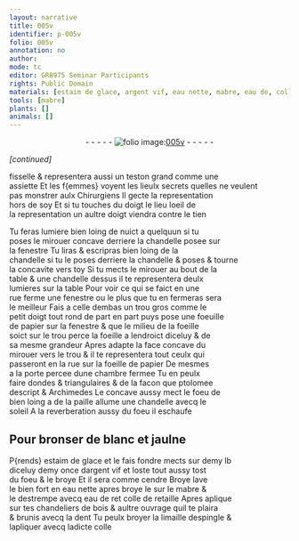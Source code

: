 ```yaml
---
layout: narrative
title: 005v
identifier: p-005v
folio: 005v
annotation: no
author:
mode: tc
editor: GR8975 Seminar Participants
rights: Public Domain
materials: [estaim de glace, argent vif, eau nette, mabre, eau de, colle de retaille, dent, limaille despingle, colle]
tools: [mabre]
plants: []
animals: []
---
```


<div class="folio" align="center">- - - - - <a href="http://gallica.bnf.fr/ark:/12148/btv1b10500001g/f16.image" target="_blank"><img src="https://cu-mkp.github.io/2017-workshop-edition/assets/photo-icon.png" alt="folio image: " style="display:inline-block; margin-bottom:-3px;"/>005v</a> - - - - - </div>  
 
*[continued]*
  
fisselle & representera aussi un <span class="bp">teston</span> grand comme une<br/> assiette Et les f{emmes} voyent les lieulx secrets quelles ne veulent<br/> pas monstrer aulx <span class="pro">Chirurgiens</span> Il gecte la representation<br/> hors de soy Et si tu touches du <span class="bp">doigt</span> le lieu loeil de<br/> la representation un aultre <span class="bp">doigt</span> viendra contre le tien 
 
Tu feras lumiere bien loing de nuict a quelquun si tu<br/> poses le mirouer concave derriere la chandelle posee sur<br/> la fenestre Tu liras & escripras bien loing de la<br/> chandelle si tu le poses derriere la chandelle & poses & tourne<br/> la concavite vers toy Si tu mects le mirouer au bout de la<br/> table & une chandelle dessus il te representera deulx<br/> lumieres sur la table Pour voir ce qui se faict en une<br/> rue ferme une fenestre ou le plus que tu en fermeras sera<br/> le meilleur Fais a celle dembas un trou gros comme le<br/> <span class="ms"><span class="bp">petit doigt</span></span> tout rond de part en part puys pose une foeuille<br/> de papier sur la fenestre & que le milieu de la foeille<br/> soict sur le trou perce la foeille a lendroict diceluy & de<br/> sa mesme grandeur Apres adapte la face concave du<br/> mirouer vers le trou & il te representera tout ceulx qui<br/> passeront en la rue sur la foeille de papier De mesmes<br/> a la porte percee dune chambre fermee Tu en peulx<br/> faire dondes & triangulaires & de la facon que ptolomee<br/> descript & Archimedes Le concave aussy mect le foeu de<br/> bien loing a de la paille allume une chandelle avecq le<br/> soleil A la reverberation aussy du foeu il eschaufe 
 
 
  

## Pour bronser de blanc et jaulne 

 
P{rends} <span class="m">estaim de glace</span> et le fais fondre mects sur demy lb<br/> diceluy demy once d<span class="m">argent vif</span> et loste tout aussy tost<br/> du foeu & le broye Et il sera comme cendre Broye lave<br/> le bien fort en <span class="m">eau nette</span> apres broye le sur le <span class="m"><span class="tl">mabre</span></span> &<br/> le destrempe avecq <span class="m">eau de</span> ret <span class="m">colle de retaille</span> Apres aplique<br/> sur tes chandeliers de bois & aultre ouvrage quil te plaira<br/> & brunis avecq la <span class="m">dent</span> Tu peulx broyer la <span class="m">limaille despingle</span> &<br/> lapliquer avecq ladicte <span class="m">colle</span>
 
